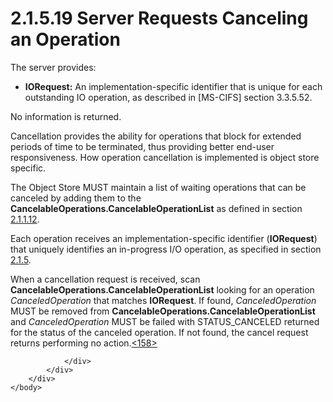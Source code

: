 <html dir="LTR" xmlns:mshelp="http://msdn.microsoft.com/mshelp" xmlns:ddue="http://ddue.schemas.microsoft.com/authoring/2003/5" xmlns:xlink="http://www.w3.org/1999/xlink" xmlns:tool="http://www.microsoft.com/tooltip">
    <head>
        <meta http-equiv="Content-Type" content="text/html; CHARSET=utf-8"></meta>
        <meta name="save" content="history"></meta>
        <title>2.1.5.19 Server Requests Canceling an Operation</title>
        <xml>
            <mshelp:toctitle title="2.1.5.19 Server Requests Canceling an Operation"></mshelp:toctitle>
            <mshelp:rltitle title="[MS-FSA]: Server Requests Canceling an Operation"></mshelp:rltitle>
            <mshelp:keyword index="A" term="b8f2c9fd-ec06-496c-b0aa-f3c1ed5853a0"></mshelp:keyword>
            <mshelp:attr name="DCSext.ContentType" value="open specification"></mshelp:attr>
            <mshelp:attr name="AssetID" value="b8f2c9fd-ec06-496c-b0aa-f3c1ed5853a0"></mshelp:attr>
            <mshelp:attr name="TopicType" value="kbRef"></mshelp:attr>
            <mshelp:attr name="DCSext.Title" value="[MS-FSA]: Server Requests Canceling an Operation" />
        </xml>
    </head>
    <body>
        <div id="header">
            <h1 class="heading">2.1.5.19 Server Requests Canceling an Operation</h1>
        </div>
        <div id="mainSection">
            <div id="mainBody">
                <div id="allHistory" class="saveHistory"></div>
                <div id="sectionSection0" class="section" name="collapseableSection">
                    

<p>The server provides:</p>

<ul><li><p><span><span> 
</span></span><b>IORequest:</b> An implementation-specific identifier that is
unique for each outstanding IO operation, as described in <mshelp:link keywords="d416ff7c-c536-406e-a951-4f04b2fd1d2b" tabindex="0">[MS-CIFS]</mshelp:link>
section <mshelp:link keywords="0a232445-4ed6-4225-bad8-5b9b6e6f8a00" tabindex="0">3.3.5.52</mshelp:link>.</p>

</li></ul><p>No information is returned.</p>

<p>Cancellation provides the ability for operations that block
for extended periods of time to be terminated, thus providing better end-user
responsiveness. How operation cancellation is implemented is object store
specific.</p>

<p>The Object Store MUST maintain a list of waiting operations
that can be canceled by adding them to the <b>CancelableOperations.CancelableOperationList</b>
as defined in section <a href="dc135724-f023-418d-8bd6-a904e8659af1.md">2.1.1.12</a>.</p>

<p>Each operation receives an implementation-specific
identifier (<b>IORequest</b>) that uniquely identifies an in-progress I/O
operation, as specified in section <a href="ea676e28-afb1-4664-9ff7-00d187aa7cf7.md">2.1.5</a>.</p>

<p>When a cancellation request is received, scan <b>CancelableOperations.CancelableOperationList</b>
looking for an operation <i>CanceledOperation</i> that matches <b>IORequest</b>.
If found, <i>CanceledOperation</i> MUST be removed from <b>CancelableOperations.CancelableOperationList</b>
and <i>CanceledOperation</i> MUST be failed with STATUS_CANCELED returned for
the status of the canceled operation. If not found, the cancel request returns
performing no action.<a id="Appendix_A_Target_158"></a><a href="4e3695bd-7574-4f24-a223-b4679c065b63.md#Appendix_A_158" aria-label="Product behavior note 158">&lt;158&gt;</a></p>


                </div>
            </div>
        </div>
    </body>
</html>
